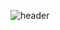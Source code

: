 ![header](https://capsule-render.vercel.app/api?type=cylinder&color=2F2F2F&height=200&section=header&text=Hi!%20I'm%20Junmoo&fontSize=100&fontColor=FFFFFF)
